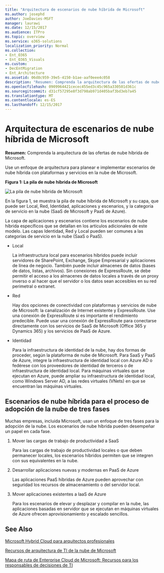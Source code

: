 ```yaml
---
title: "Arquitectura de escenarios de nube híbrida de Microsoft"
ms.author: josephd
author: JoeDavies-MSFT
manager: laurawi
ms.date: 12/15/2017
ms.audience: ITPro
ms.topic: overview
ms.service: o365-solutions
localization_priority: Normal
ms.collection:
- Ent_O365
- Ent_O365_Visuals
ms.custom:
- DecEntMigration
- Ent_Architecture
ms.assetid: 06d8c959-39e5-4150-b1ae-aaf0eee4c058
description: "Resumen: Comprenda la arquitectura de las ofertas de nube híbrida de Microsoft."
ms.openlocfilehash: 0909964421cecec455ed3c45c965a330501d361c
ms.sourcegitcommit: d31cf57295e8f3d798ab971d405baf3bd3eb7a45
ms.translationtype: MT
ms.contentlocale: es-ES
ms.lasthandoff: 12/15/2017
---
```

# <a name="architecture-of-microsoft-hybrid-cloud-scenarios"></a>Arquitectura de escenarios de nube híbrida de Microsoft

 **Resumen:** Comprenda la arquitectura de las ofertas de nube híbrida de Microsoft.
  
Use un enfoque de arquitectura para planear e implementar escenarios de nube híbrida con plataformas y servicios en la nube de Microsoft.
  
**Figura 1: La pila de nube híbrida de Microsoft**

![La pila de nube híbrida de Microsoft](images/Hybrid_Poster/Hybrid_Cloud_Stack.png)
  
En la figura 1, se muestra la pila de nube híbrida de Microsoft y su capa, que puede ser Local, Red, Identidad, aplicaciones y escenarios, y la categoría de servicio en la nube (SaaS de Microsoft y PaaS de Azure).
  
La capa de aplicaciones y escenarios contiene los escenarios de nube híbrida específicos que se detallan en los artículos adicionales de este modelo. Las capas Identidad, Red y Local pueden ser comunes a las categorías de servicio en la nube (SaaS o PaaS).
  
- Local
    
    La infraestructura local para escenarios híbridos puede incluir servidores de SharePoint, Exchange, Skype Empresarial y aplicaciones de línea de negocio. También puede incluir almacenes de datos (bases de datos, listas, archivos). Sin conexiones de ExpressRoute, se debe permitir el acceso a los almacenes de datos locales a través de un proxy inverso o al hacer que el servidor o los datos sean accesibles en su red perimetral o extranet.
    
- Red
    
    Hay dos opciones de conectividad con plataformas y servicios de nube de Microsoft: la canalización de Internet existente y ExpressRoute. Use una conexión de ExpressRoute si es importante el rendimiento predecible. Puede usar una conexión de ExpressRoute para conectarse directamente con los servicios de SaaS de Microsoft (Office 365 y Dynamics 365) y los servicios de PaaS de Azure.
    
- Identidad
    
    Para la infraestructura de identidad de la nube, hay dos formas de proceder, según la plataforma de nube de Microsoft. Para SaaS y PaaS de Azure, integre la infraestructura de identidad local con Azure AD o fedérese con los proveedores de identidad de terceros o de infraestructura de identidad local. Para máquinas virtuales que se ejecutan en Azure, puede ampliar su infraestructura de identidad local, como Windows Server AD, a las redes virtuales (VNets) en que se encuentran las máquinas virtuales.
    
## <a name="hybrid-cloud-scenarios-for-the-three-phase-cloud-adoption-process"></a>Escenarios de nube híbrida para el proceso de adopción de la nube de tres fases

Muchas empresas, incluida Microsoft, usan un enfoque de tres fases para la adopción de la nube. Los escenarios de nube híbrida pueden desempeñar un papel en cada fase.
  
1. Mover las cargas de trabajo de productividad a SaaS
    
    Para las cargas de trabajo de productividad locales o que deben permanecer locales, los escenarios híbridos permiten que se integren con sus equivalentes en la nube.
    
2. Desarrollar aplicaciones nuevas y modernas en PaaS de Azure
    
    Las aplicaciones PaaS híbridas de Azure pueden aprovechar con seguridad los recursos de almacenamiento o del servidor local.
    
3. Mover aplicaciones existentes a IaaS de Azure
    
    Para los escenarios de elevar y desplazar y compilar en la nube, las aplicaciones basadas en servidor que se ejecutan en máquinas virtuales de Azure ofrecen aprovisionamiento y escalado sencillos.
    
## <a name="see-also"></a>See Also

[Microsoft Hybrid Cloud para arquitectos profesionales](microsoft-hybrid-cloud-for-enterprise-architects.md)
  
[Recursos de arquitectura de TI de la nube de Microsoft](microsoft-cloud-it-architecture-resources.md)

[Mapa de ruta de Enterprise Cloud de Microsoft: Recursos para los responsables de decisiones de TI](https://sway.com/FJ2xsyWtkJc2taRD)



